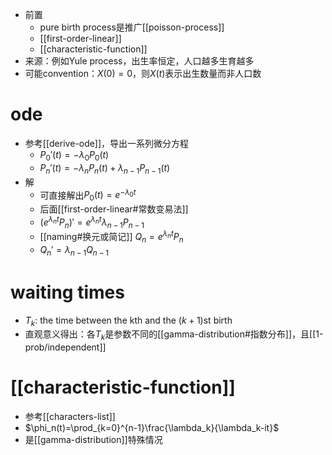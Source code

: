 - 前置
  - pure birth process是推广[[poisson-process]]
  - [[first-order-linear]]
  - [[characteristic-function]]
- 来源：例如Yule process，出生率恒定，人口越多生育越多
- 可能convention：$X(0)=0$，则$X(t)$表示出生数量而非人口数
# ode
- 参考[[derive-ode]]，导出一系列微分方程
  - $P_0'(t)=-\lambda_0P_0(t)$
  - $P_n'(t)=-\lambda_n P_n(t)+\lambda_{n-1} P_{n-1}(t)$
- 解
  - 可直接解出$P_0(t)=e^{-\lambda_0t}$
  - 后面[[first-order-linear#常数变易法]]
  - $(e^{\lambda_nt}P_n)'=e^{\lambda_n t}\lambda_{n-1}P_{n-1}$
  - [[naming#换元或简记]] $Q_n=e^{\lambda_n t}P_n$
  - $Q_n' = \lambda_{n-1}Q_{n-1}$
# waiting times
- $T_k$: the time between the kth and the $(k+1)$st birth
- 直观意义得出：各$T_k$是参数不同的[[gamma-distribution#指数分布]]，且[[1-prob/independent]]
# [[characteristic-function]]
- 参考[[characters-list]]
- $\phi_n(t)=\prod_{k=0}^{n-1}\frac{\lambda_k}{\lambda_k-it}$
- 是[[gamma-distribution]]特殊情况